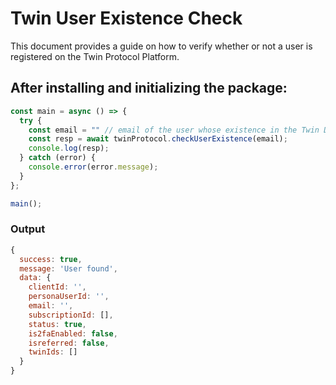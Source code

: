 # Twin User Existence Check

This document provides a guide on how to verify whether or not a user is registered on the Twin Protocol Platform.

## After installing and initializing the package:

```javascript
const main = async () => {
  try {
    const email = "" // email of the user whose existence in the Twin DB is to be checked
    const resp = await twinProtocol.checkUserExistence(email);
    console.log(resp);
  } catch (error) {
    console.error(error.message);
  }
};

main();
```

### Output
```javascript
{
  success: true,
  message: 'User found',
  data: {
    clientId: '',
    personaUserId: '',
    email: '',
    subscriptionId: [],
    status: true,
    is2faEnabled: false,
    isreferred: false,
    twinIds: []
  }
}
```